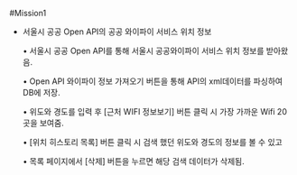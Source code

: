 #Mission1

- 서울시 공공 Open API의 공공 와이파이 서비스 위치 정보




	•	서울시 공공 Open API를 통해 서울시 공공와이파이 서비스 위치 정보를 받아왔음.
  
	•	Open API 와이파이 정보 가져오기 버튼을 통해 API의 xml데이터를 파싱하여 DB에 저장.
  
	•	위도와 경도를 입력 후 [근처 WIFI 정보보기] 버튼 클릭 시 가장 가까운 Wifi 20곳을 보여줌.
  
	•	[위치 히스토리 목록] 버튼 클릭 시 검색 했던 위도와 경도의 정보를 볼 수 있고
  
	•	목록 페이지에서 [삭제] 버튼을 누르면 해당 검색 데이터가 삭제됨.
